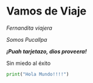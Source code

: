 
# Vamos de Viaje

*Fernandita viajera*

_Somos Pucallpa_

***¡Puah tarjetazo, dios proveera!***

Sin miedo al éxito

```python
print("Hola Mundo!!!!")
```

